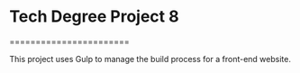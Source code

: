 # Tech Degree Project 8
=======================

This project uses Gulp to manage the build
process for a front-end website. 
